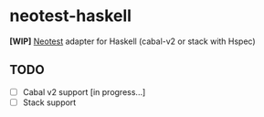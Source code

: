 # neotest-haskell

**[WIP]** [Neotest](https://github.com/nvim-neotest/neotest) adapter for Haskell (cabal-v2 or stack with Hspec)


## TODO

- [ ] Cabal v2 support [in progress...]
- [ ] Stack support
